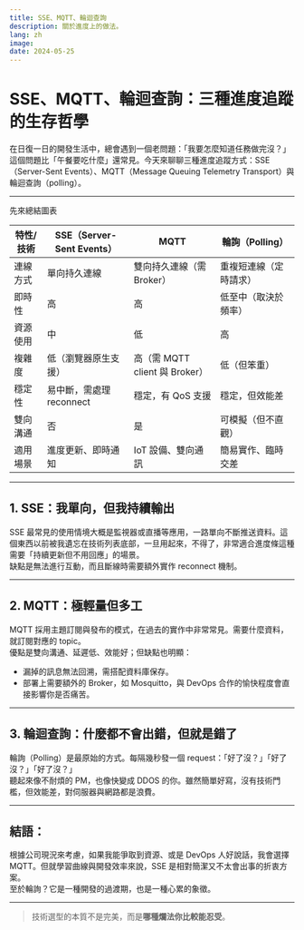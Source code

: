 ```yaml
---
title: SSE、MQTT、輪迴查詢
description: 關於進度上的做法。
lang: zh
image: 
date: 2024-05-25
---
```


# SSE、MQTT、輪迴查詢：三種進度追蹤的生存哲學

在日復一日的開發生活中，總會遇到一個老問題：「我要怎麼知道任務做完沒？」這個問題比「午餐要吃什麼」還常見。今天來聊聊三種進度追蹤方式：SSE（Server-Sent Events）、MQTT（Message Queuing Telemetry Transport）與輪迴查詢（polling）。

_________________

先來總結圖表

| 特性/技術         | SSE（Server-Sent Events）        | MQTT                                | 輪詢（Polling）                   |
|------------------|----------------------------------|-------------------------------------|------------------------------------|
| 連線方式         | 單向持久連線                     | 雙向持久連線（需 Broker）           | 重複短連線（定時請求）             |
| 即時性           | 高                                | 高                                   | 低至中（取決於頻率）              |
| 資源使用         | 中                                | 低                                   | 高                                 |
| 複雜度           | 低（瀏覽器原生支援）              | 高（需 MQTT client 與 Broker）      | 低（但笨重）                       |
| 穩定性           | 易中斷，需處理 reconnect           | 穩定，有 QoS 支援                    | 穩定，但效能差                     |
| 雙向溝通         | 否                                | 是                                   | 可模擬（但不直觀）                 |
| 適用場景         | 進度更新、即時通知                | IoT 設備、雙向通訊                   | 簡易實作、臨時交差                  |

---

## 1. SSE：我單向，但我持續輸出

SSE 最常見的使用情境大概是監視器或直播等應用，一路單向不斷推送資料。這個東西以前被我遺忘在技術列表底部，一旦用起來，不得了，非常適合進度條這種需要「持續更新但不用回應」的場景。  
缺點是無法進行互動，而且斷線時需要額外實作 reconnect 機制。

---

## 2. MQTT：極輕量但多工

MQTT 採用主題訂閱與發布的模式，在過去的實作中非常常見。需要什麼資料，就訂閱對應的 topic。  
優點是雙向溝通、延遲低、效能好；但缺點也明顯：  
- 漏掉的訊息無法回溯，需搭配資料庫保存。  
- 部署上需要額外的 Broker，如 Mosquitto，與 DevOps 合作的愉快程度會直接影響你是否痛苦。

---

## 3. 輪迴查詢：什麼都不會出錯，但就是錯了

輪詢（Polling）是最原始的方式。每隔幾秒發一個 request：「好了沒？」「好了沒？」「好了沒？」  
聽起來像不耐煩的 PM，也像快變成 DDOS 的你。雖然簡單好寫，沒有技術門檻，但效能差，對伺服器與網路都是浪費。

---

## 結語：

根據公司現況來考慮，如果我能爭取到資源、或是 DevOps 人好說話，我會選擇 MQTT。但就學習曲線與開發效率來說，SSE 是相對簡潔又不太會出事的折衷方案。  
至於輪詢？它是一種開發的過渡期，也是一種心累的象徵。

---

> 技術選型的本質不是完美，而是**哪種爛法你比較能忍受**。
